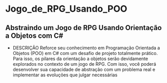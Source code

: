 # Jogo_de_RPG_Usando_POO
## Abstraindo um Jogo de RPG Usando Orientação a Objetos com C#
* DESCRIÇÃO
Reforce seu conhecimento em Programação Orientada a Objetos (POO) em C# com um desafio de projeto totalmente prático. Para isso, os pilares da orientação a objetos serão devidamente explorados no contexto de um jogo de RPG. Com isso, você poderá desenvolver sua capacidade de abstração com um problema real e implementar as evoluções que julgar necessárias
